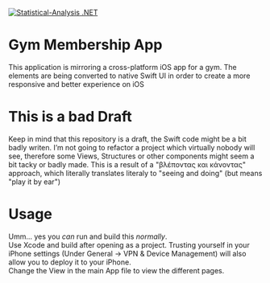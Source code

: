 [![Statistical-Analysis .NET](https://github.com/panos1b/Gym-Membership-App/actions/workflows/ios.yml/badge.svg)](https://github.com/panos1b/Gym-Membership-App/actions/workflows/ios.yml)
# Gym Membership App
This application is mirroring a cross-platform iOS app for a gym. The elements are being converted to native Swift UI in order to create a more responsive and better experience on iOS

# This is a bad Draft
Keep in mind that this repository is a draft, the Swift code might be a bit badly writen. I’m not going to refactor a project which virtually nobody will see, therefore some Views, Structures or other components might seem a bit tacky or badly made. This is a result of a "βλέποντας και κάνοντας" approach, which literally translates literaly to "seeing and doing" (but means "play it by ear")

# Usage
Umm... yes you _can_ run and build this _normally_. <br>
Use Xcode and build after opening as a project. Trusting yourself in your iPhone settings (Under General -> VPN & Device Management) will also allow you to deploy it to your iPhone. <br>
Change the View in the main App file to view the different pages.
